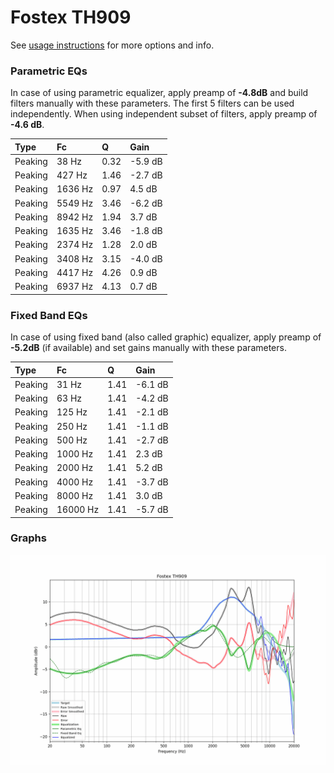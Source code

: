 # Fostex TH909
See [usage instructions](https://github.com/jaakkopasanen/AutoEq#usage) for more options and info.

### Parametric EQs
In case of using parametric equalizer, apply preamp of **-4.8dB** and build filters manually
with these parameters. The first 5 filters can be used independently.
When using independent subset of filters, apply preamp of **-4.6 dB**.

| Type    | Fc      |    Q | Gain    |
|:--------|:--------|:-----|:--------|
| Peaking | 38 Hz   | 0.32 | -5.9 dB |
| Peaking | 427 Hz  | 1.46 | -2.7 dB |
| Peaking | 1636 Hz | 0.97 | 4.5 dB  |
| Peaking | 5549 Hz | 3.46 | -6.2 dB |
| Peaking | 8942 Hz | 1.94 | 3.7 dB  |
| Peaking | 1635 Hz | 3.46 | -1.8 dB |
| Peaking | 2374 Hz | 1.28 | 2.0 dB  |
| Peaking | 3408 Hz | 3.15 | -4.0 dB |
| Peaking | 4417 Hz | 4.26 | 0.9 dB  |
| Peaking | 6937 Hz | 4.13 | 0.7 dB  |

### Fixed Band EQs
In case of using fixed band (also called graphic) equalizer, apply preamp of **-5.2dB**
(if available) and set gains manually with these parameters.

| Type    | Fc       |    Q | Gain    |
|:--------|:---------|:-----|:--------|
| Peaking | 31 Hz    | 1.41 | -6.1 dB |
| Peaking | 63 Hz    | 1.41 | -4.2 dB |
| Peaking | 125 Hz   | 1.41 | -2.1 dB |
| Peaking | 250 Hz   | 1.41 | -1.1 dB |
| Peaking | 500 Hz   | 1.41 | -2.7 dB |
| Peaking | 1000 Hz  | 1.41 | 2.3 dB  |
| Peaking | 2000 Hz  | 1.41 | 5.2 dB  |
| Peaking | 4000 Hz  | 1.41 | -3.7 dB |
| Peaking | 8000 Hz  | 1.41 | 3.0 dB  |
| Peaking | 16000 Hz | 1.41 | -5.7 dB |

### Graphs
![](./Fostex%20TH909.png)